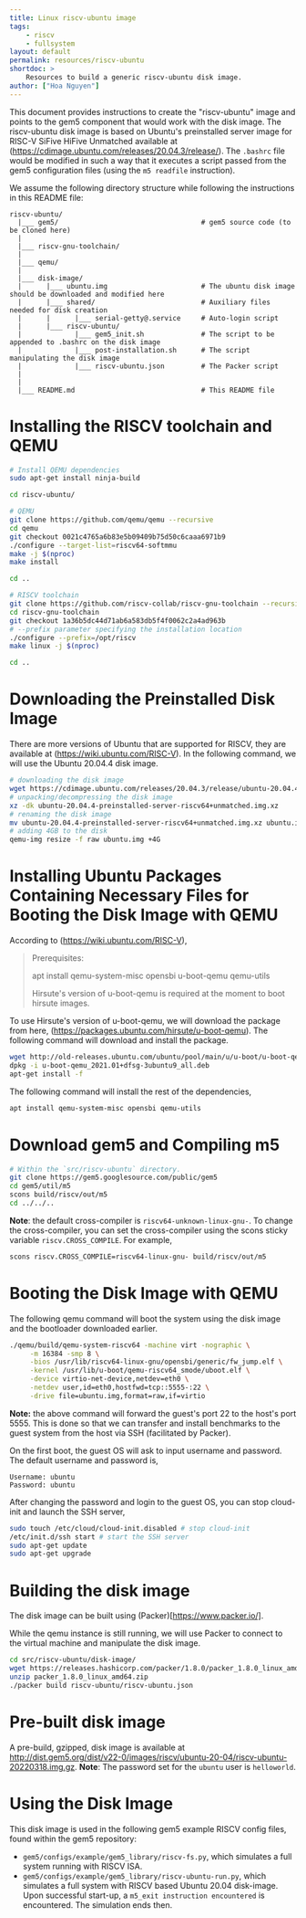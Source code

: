 ```yaml
---
title: Linux riscv-ubuntu image
tags:
    - riscv
    - fullsystem
layout: default
permalink: resources/riscv-ubuntu
shortdoc: >
    Resources to build a generic riscv-ubuntu disk image.
author: ["Hoa Nguyen"]
---
```


This document provides instructions to create the "riscv-ubuntu" image and
points to the gem5 component that would work with the disk image. The
riscv-ubuntu disk image is based on Ubuntu's preinstalled server image for
RISC-V SiFive HiFive Unmatched available at
(https://cdimage.ubuntu.com/releases/20.04.3/release/).
The `.bashrc` file would be modified in such a way that it executes
a script passed from the gem5 configuration files (using the `m5 readfile`
instruction).

We assume the following directory structure while following the instructions in this README file:

```
riscv-ubuntu/
  |___ gem5/                                   # gem5 source code (to be cloned here)
  |
  |___ riscv-gnu-toolchain/
  |
  |___ qemu/
  |
  |___ disk-image/
  |      |___ ubuntu.img                       # The ubuntu disk image should be downloaded and modified here
  |      |___ shared/                          # Auxiliary files needed for disk creation
  |      |      |___ serial-getty@.service     # Auto-login script
  |      |___ riscv-ubuntu/
  |             |___ gem5_init.sh              # The script to be appended to .bashrc on the disk image
  |             |___ post-installation.sh      # The script manipulating the disk image
  |             |___ riscv-ubuntu.json         # The Packer script
  |
  |
  |___ README.md                               # This README file
```

# Installing the RISCV toolchain and QEMU

```sh
# Install QEMU dependencies
sudo apt-get install ninja-build

cd riscv-ubuntu/

# QEMU
git clone https://github.com/qemu/qemu --recursive
cd qemu
git checkout 0021c4765a6b83e5b09409b75d50c6caaa6971b9
./configure --target-list=riscv64-softmmu
make -j $(nproc)
make install

cd ..

# RISCV toolchain
git clone https://github.com/riscv-collab/riscv-gnu-toolchain --recursive
cd riscv-gnu-toolchain
git checkout 1a36b5dc44d71ab6a583db5f4f0062c2a4ad963b
# --prefix parameter specifying the installation location
./configure --prefix=/opt/riscv
make linux -j $(nproc)

cd ..
```

# Downloading the Preinstalled Disk Image

There are more versions of Ubuntu that are supported for RISCV, they
are available at (https://wiki.ubuntu.com/RISC-V).
In the following command, we will use the Ubuntu 20.04.4 disk image.

```sh
# downloading the disk image
wget https://cdimage.ubuntu.com/releases/20.04.3/release/ubuntu-20.04.4-preinstalled-server-riscv64+unmatched.img.xz
# unpacking/decompressing the disk image
xz -dk ubuntu-20.04.4-preinstalled-server-riscv64+unmatched.img.xz
# renaming the disk image
mv ubuntu-20.04.4-preinstalled-server-riscv64+unmatched.img.xz ubuntu.img
# adding 4GB to the disk
qemu-img resize -f raw ubuntu.img +4G
```

# Installing Ubuntu Packages Containing Necessary Files for Booting the Disk Image with QEMU

According to (https://wiki.ubuntu.com/RISC-V),

>  Prerequisites:
>
>    apt install qemu-system-misc opensbi u-boot-qemu qemu-utils
>
> Hirsute's version of u-boot-qemu is required at the moment to boot hirsute images.

To use Hirsute's version of u-boot-qemu, we will download the package from here,
(https://packages.ubuntu.com/hirsute/u-boot-qemu). The following command will
download and install the package.

```sh
wget http://old-releases.ubuntu.com/ubuntu/pool/main/u/u-boot/u-boot-qemu_2021.01+dfsg-3ubuntu9_all.deb
dpkg -i u-boot-qemu_2021.01+dfsg-3ubuntu9_all.deb
apt-get install -f
```

The following command will install the rest of the dependencies,
```sh
apt install qemu-system-misc opensbi qemu-utils
```

# Download gem5 and Compiling m5

```sh
# Within the `src/riscv-ubuntu` directory.
git clone https://gem5.googlesource.com/public/gem5
cd gem5/util/m5
scons build/riscv/out/m5
cd ../../..
```

**Note**: the default cross-compiler is `riscv64-unknown-linux-gnu-`.
To change the cross-compiler, you can set the cross-compiler using the scons
sticky variable `riscv.CROSS_COMPILE`. For example,
```sh
scons riscv.CROSS_COMPILE=riscv64-linux-gnu- build/riscv/out/m5
```

# Booting the Disk Image with QEMU

The following qemu command will boot the system using the disk image and the
bootloader downloaded earlier.
```sh
./qemu/build/qemu-system-riscv64 -machine virt -nographic \
     -m 16384 -smp 8 \
     -bios /usr/lib/riscv64-linux-gnu/opensbi/generic/fw_jump.elf \
     -kernel /usr/lib/u-boot/qemu-riscv64_smode/uboot.elf \
     -device virtio-net-device,netdev=eth0 \
     -netdev user,id=eth0,hostfwd=tcp::5555-:22 \
     -drive file=ubuntu.img,format=raw,if=virtio
```
**Note:** the above command will forward the guest's port 22 to the host's
port 5555. This is done so that we can transfer and install benchmarks
to the guest system from the host via SSH (facilitated by Packer).

On the first boot, the guest OS will ask to input username and password.
The default username and password is,
```
Username: ubuntu
Password: ubuntu
```

After changing the password and login to the guest OS, you can stop cloud-init
and launch the SSH server,

```sh
sudo touch /etc/cloud/cloud-init.disabled # stop cloud-init
/etc/init.d/ssh start # start the SSH server
sudo apt-get update
sudo apt-get upgrade
```

# Building the disk image

The disk image can be built using (Packer)[https://www.packer.io/].

While the qemu instance is still running, we will use Packer to connect to the
virtual machine and manipulate the disk image.

```sh
cd src/riscv-ubuntu/disk-image/
wget https://releases.hashicorp.com/packer/1.8.0/packer_1.8.0_linux_amd64.zip # Downloading Packer
unzip packer_1.8.0_linux_amd64.zip
./packer build riscv-ubuntu/riscv-ubuntu.json

```

# Pre-built disk image

A pre-build, gzipped, disk image is available at <http://dist.gem5.org/dist/v22-0/images/riscv/ubuntu-20-04/riscv-ubuntu-20220318.img.gz>. **Note**: The password set for the `ubuntu` user is `helloworld`.

# Using the Disk Image
This disk image is used in the following gem5 example RISCV config files, found within the gem5 repository:
* `gem5/configs/example/gem5_library/riscv-fs.py`, which simulates a full system running with RISCV ISA.
* `gem5/configs/example/gem5_library/riscv-ubuntu-run.py`, which simulates a full system with RISCV based Ubuntu 20.04 disk-image. Upon successful start-up, a `m5_exit instruction encountered` is encountered. The simulation ends then.
